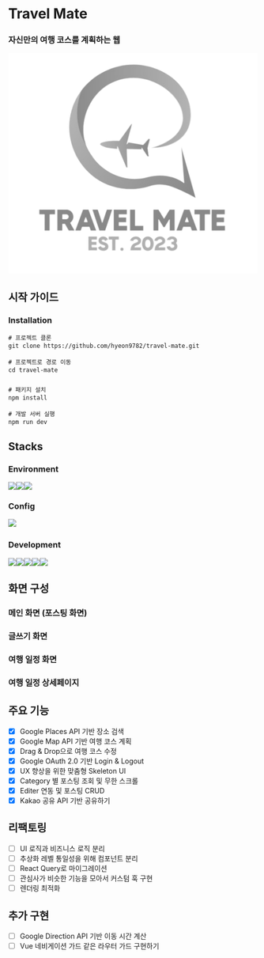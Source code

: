 # Travel Mate

### 자신만의 여행 코스를 계획하는 웹

<img src="public/travel-mate-logo.png">

## 시작 가이드

### Installation

```
# 프로젝트 클론
git clone https://github.com/hyeon9782/travel-mate.git

# 프로젝트로 경로 이동
cd travel-mate
```

###

```
# 패키지 설치
npm install

# 개발 서버 실행
npm run dev
```

## Stacks

### Environment

<div style="display: flex">
  <img src="https://img.shields.io/badge/Visual Studio Code-007ACC?style=for-the-badge&logo=Visual Studio Code&logoColor=white">
  <img src="https://img.shields.io/badge/Git-F05032?style=for-the-badge&logo=git&logoColor=white">
  <img src="https://img.shields.io/badge/GitHub-181717?style=for-the-badge&logo=GitHub&logoColor=white">
</div>

### Config

<img src="https://img.shields.io/badge/Npm-CB3837?style=for-the-badge&logo=npm&logoColor=white">

### Development

<div style="display: flex">
  <img src="https://img.shields.io/badge/TypeScript-3178C6?style=for-the-badge&logo=typescript&logoColor=white">
  <img src="https://img.shields.io/badge/React-61DAFB?style=for-the-badge&logo=react&logoColor=white">
  <img src="https://img.shields.io/badge/styled components-DB7093?style=for-the-badge&logo=styled-components&logoColor=white">
  <img src="https://img.shields.io/badge/Recoil-3578E5?style=for-the-badge&logo=Recoil&logoColor=white">
  <img src="https://img.shields.io/badge/React Router-CA4245?style=for-the-badge&logo=React Router&logoColor=white">
</div>

## 화면 구성

### 메인 화면 (포스팅 화면)

### 글쓰기 화면

### 여행 일정 화면

### 여행 일정 상세페이지

## 주요 기능

- [x] Google Places API 기반 장소 검색
- [x] Google Map API 기반 여행 코스 계획
- [x] Drag & Drop으로 여행 코스 수정
- [x] Google OAuth 2.0 기반 Login & Logout
- [x] UX 향상을 위한 맞춤형 Skeleton UI
- [x] Category 별 포스팅 조회 및 무한 스크롤
- [x] Editer 연동 및 포스팅 CRUD
- [x] Kakao 공유 API 기반 공유하기

## 리팩토링

- [ ] UI 로직과 비즈니스 로직 분리
- [ ] 추상화 레벨 통일성을 위해 컴포넌트 분리
- [ ] React Query로 마이그레이션
- [ ] 관심사가 비슷한 기능을 모아서 커스텀 훅 구현
- [ ] 렌더링 최적화

## 추가 구현

- [ ] Google Direction API 기반 이동 시간 계산
- [ ] Vue 네비게이션 가드 같은 라우터 가드 구현하기
